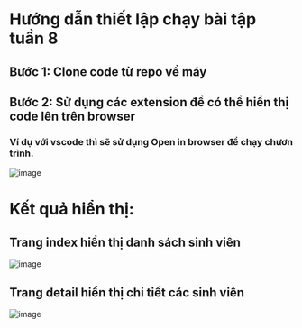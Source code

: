 # Hướng dẫn thiết lập chạy bài tập tuần 8
## Bước 1: Clone code từ repo về máy
## Bước 2: Sử dụng các extension để có thể hiển thị code lên trên browser
### Ví dụ với vscode thì sẽ sử dụng Open in browser để chạy chươn trình. 
![image](https://user-images.githubusercontent.com/58870427/142459034-3d4b5ae6-b8d3-4f7a-a7c9-6b98e07d7e1d.png)
# Kết quả hiển thị:
## Trang index hiển thị danh sách sinh viên
![image](https://user-images.githubusercontent.com/58870427/142459216-46962244-c8ed-41fe-b206-08b2dccb7de5.png)
## Trang detail hiển thị chi tiết các sinh viên
![image](https://user-images.githubusercontent.com/58870427/142459294-e9d905ad-8e4c-4694-ad7c-36cbdc36ab12.png)

